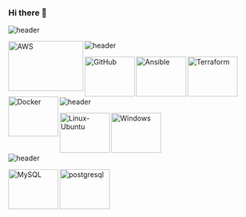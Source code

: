 ### Hi there 👋

![header](https://capsule-render.vercel.app/api?type=venom&color=gradient&height=200&section=header&text=Shan%20Dilranga&fontColor=363636&fontSize=60)


![header](https://capsule-render.vercel.app/api?type=transparent&color=gradient&height=80&section=header&text=DevOps%20Tools&fontColor=363636&fontSize=30&&fontAlign=12)
<img src="https://cdn.jsdelivr.net/gh/devicons/devicon@latest/icons/amazonwebservices/amazonwebservices-original-wordmark.svg" width="150" height="100" margin-left="300" align="left" alt="AWS"/>

<img src="https://cdn.jsdelivr.net/gh/devicons/devicon@latest/icons/github/github-original.svg" width="100" height="80" align="left" alt="GitHub" />
                              
<img src="https://cdn.jsdelivr.net/gh/devicons/devicon@latest/icons/ansible/ansible-original.svg" width="100" height="80" align="left" alt="Ansible"/>

<img src="https://cdn.jsdelivr.net/gh/devicons/devicon@latest/icons/terraform/terraform-original-wordmark.svg" width="100" height="80" align="left" alt="Terraform"/>

 <img src="https://cdn.jsdelivr.net/gh/devicons/devicon@latest/icons/docker/docker-original.svg" width="100" height="80" align="left" alt="Docker"/><br><br><br><br>

![header](https://capsule-render.vercel.app/api?type=transparent&color=gradient&height=80&section=header&text=Operating%20Systems&fontColor=363636&fontSize=30&&fontAlign=16)

<img src="https://cdn.jsdelivr.net/gh/devicons/devicon@latest/icons/linux/linux-original.svg" width="100" height="80" margin-left="300" align="left" alt="Linux-Ubuntu"/>

<img src="https://cdn.jsdelivr.net/gh/devicons/devicon@latest/icons/windows11/windows11-original.svg" width="100" height="80" align="left" alt="Windows" /><br><br><br><br>

![header](https://capsule-render.vercel.app/api?type=transparent&color=gradient&height=80&section=header&text=Databases&fontColor=363636&fontSize=30&&fontAlign=10)

<img src="https://cdn.jsdelivr.net/gh/devicons/devicon@latest/icons/mysql/mysql-original-wordmark.svg" width="100" height="80" margin-left="300" align="left" alt="MySQL"/>
 
<img src="https://cdn.jsdelivr.net/gh/devicons/devicon@latest/icons/postgresql/postgresql-original-wordmark.svg" width="100" height="80" align="left" alt="postgresql" />
          
          
          
          
                    
<!--
**Shan-Dilranga/Shan-Dilranga** is a ✨ _special_ ✨ repository because its `README.md` (this file) appears on your GitHub profile.

Here are some ideas to get you started:

- 🔭 I’m currently working on ...
- 🌱 I’m currently learning ...
- 👯 I’m looking to collaborate on ...
- 🤔 I’m looking for help with ...
- 💬 Ask me about ...
- 📫 How to reach me: ...
- 😄 Pronouns: ...
- ⚡ Fun fact: ...
-->

<!--![Heart Beat](https://user-images.githubusercontent.com/84151287/185879585-a0b2e30a-7ec7-45d3-8a68-567b9aeb9cd2.png)-->


<!--![HeartBeat](https://user-images.githubusercontent.com/84151287/185886536-0d0b358e-36c2-4a8a-bd47-6953e21f62b5.png)-->


